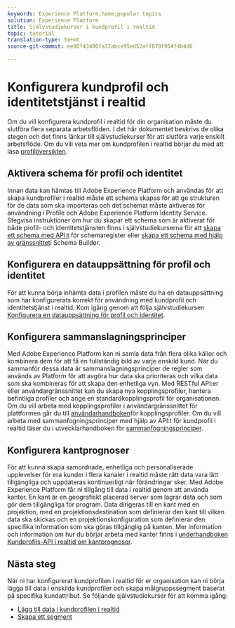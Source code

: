 ```yaml
---
keywords: Experience Platform;home;popular topics
solution: Experience Platform
title: Självstudiekurser i kundprofil i realtid
topic: tutorial
translation-type: tm+mt
source-git-commit: ee08f43400fa72abce95ed52aff879f954f4b4d6

---
```



# Konfigurera kundprofil och identitetstjänst i realtid

Om du vill konfigurera kundprofil i realtid för din organisation måste du slutföra flera separata arbetsflöden. I det här dokumentet beskrivs de olika stegen och det finns länkar till självstudiekurser för att slutföra varje enskilt arbetsflöde. Om du vill veta mer om kundprofilen i realtid börjar du med att läsa [profilöversikten](../profile/home.md).

## Aktivera schema för profil och identitet

Innan data kan hämtas till Adobe Experience Platform och användas för att skapa kundprofiler i realtid måste ett schema skapas för att ge strukturen för de data som ska importeras och det schemat måste aktiveras för användning i Profile och Adobe Experience Platform Identity Service. Stegvisa instruktioner om hur du skapar ett schema som är aktiverat för både profil- och identitetstjänsten finns i självstudiekurserna för att [skapa ett schema med API:t](../xdm/tutorials/create-schema-api.md) för schemaregister eller [skapa ett schema med hjälp av gränssnittet](../xdm/tutorials/create-schema-ui.md)i Schema Builder.

## Konfigurera en datauppsättning för profil och identitet

För att kunna börja inhämta data i profilen måste du ha en datauppsättning som har konfigurerats korrekt för användning med kundprofil och identitetstjänst i realtid. Kom igång genom att följa självstudiekursen [Konfigurera en datauppsättning för profil och identitet](../profile/tutorials/dataset-configuration.md).

## Konfigurera sammanslagningsprinciper

Med Adobe Experience Platform kan ni samla data från flera olika källor och kombinera dem för att få en fullständig bild av varje enskild kund. När du sammanför dessa data är sammanslagningsprinciper de regler som används av Platform för att avgöra hur data ska prioriteras och vilka data som ska kombineras för att skapa den enhetliga vyn. Med RESTful API:er eller användargränssnittet kan du skapa nya kopplingsprofiler, hantera befintliga profiler och ange en standardkopplingsprofil för organisationen. Om du vill arbeta med kopplingsprofiler i användargränssnittet för plattformen går du till [användarhandboken](../profile/ui/merge-policies.md)för kopplingsprofiler. Om du vill arbeta med sammanfogningsprinciper med hjälp av API:t för kundprofil i realtid läser du i utvecklarhandboken för [sammanfogningsprinciper](../profile/api/merge-policies.md).

## Konfigurera kantprognoser

För att kunna skapa samordnade, enhetliga och personaliserade upplevelser för era kunder i flera kanaler i realtid måste rätt data vara lätt tillgängliga och uppdateras kontinuerligt när förändringar sker. Med Adobe Experience Platform får ni tillgång till data i realtid genom att använda kanter. En kant är en geografiskt placerad server som lagrar data och som gör dem tillgängliga för program. Data dirigeras till en kant med en projektion, med en projektionsdestination som definierar den kant till vilken data ska skickas och en projektionskonfiguration som definierar den specifika information som ska göras tillgänglig på kanten. Mer information och information om hur du börjar arbeta med kanter finns i [underhandboken Kundprofils-API i realtid om kantprognoser](../profile/api/edge-projections.md).

## Nästa steg

När ni har konfigurerat kundprofilen i realtid för er organisation kan ni börja lägga till data i enskilda kundprofiler och skapa målgruppssegment baserat på specifika kundattribut. Se följande självstudiekurser för att komma igång:

* [Lägg till data i kundprofilen i realtid](../profile/tutorials/add-profile-data.md)
* [Skapa ett segment](../segmentation/tutorials/create-a-segment.md)